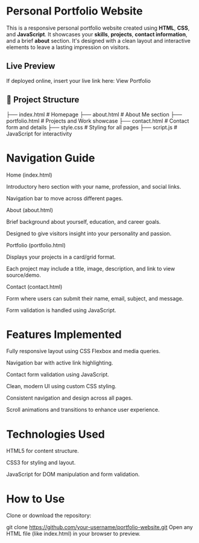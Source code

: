 # Personal Portfolio Website

This is a responsive personal portfolio website created using **HTML**, **CSS**, and **JavaScript**. It showcases your **skills**, **projects**, **contact information**, and a brief **about** section. It's designed with a clean layout and interactive elements to leave a lasting impression on visitors.

##  Live Preview

If deployed online, insert your live link here:
View Portfolio


## 📁 Project Structure

├── index.html        # Homepage
├── about.html        # About Me section
├── portfolio.html    # Projects and Work showcase
├── contact.html      # Contact form and details
├── style.css         # Styling for all pages
├── script.js         # JavaScript for interactivity

# Navigation Guide
Home (index.html)

Introductory hero section with your name, profession, and social links.

Navigation bar to move across different pages.

About (about.html)

Brief background about yourself, education, and career goals.

Designed to give visitors insight into your personality and passion.

Portfolio (portfolio.html)

Displays your projects in a card/grid format.

Each project may include a title, image, description, and link to view source/demo.

Contact (contact.html)

Form where users can submit their name, email, subject, and message.

Form validation is handled using JavaScript.

# Features Implemented
 Fully responsive layout using CSS Flexbox and media queries.

 Navigation bar with active link highlighting.

 Contact form validation using JavaScript.

 Clean, modern UI using custom CSS styling.

 Consistent navigation and design across all pages.

 Scroll animations and transitions to enhance user experience.

# Technologies Used
HTML5 for content structure.

CSS3 for styling and layout.

JavaScript for DOM manipulation and form validation.

# How to Use
Clone or download the repository:

git clone https://github.com/your-username/portfolio-website.git
Open any HTML file (like index.html) in your browser to preview.

